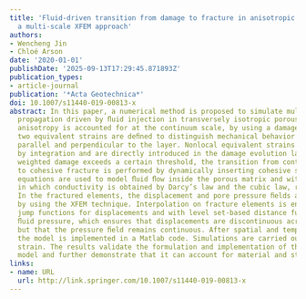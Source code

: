 ```yaml
---
title: 'Fluid-driven transition from damage to fracture in anisotropic porous media:
  a multi-scale XFEM approach'
authors:
- Wencheng Jin
- Chloé Arson
date: '2020-01-01'
publishDate: '2025-09-13T17:29:45.871893Z'
publication_types:
- article-journal
publication: '*Acta Geotechnica*'
doi: 10.1007/s11440-019-00813-x
abstract: In this paper, a numerical method is proposed to simulate multi-scale fracture
  propagation driven by ﬂuid injection in transversely isotropic porous media. Intrinsic
  anisotropy is accounted for at the continuum scale, by using a damage model in which
  two equivalent strains are deﬁned to distinguish mechanical behavior in the direction
  parallel and perpendicular to the layer. Nonlocal equivalent strains are calculated
  by integration and are directly introduced in the damage evolution law. When the
  weighted damage exceeds a certain threshold, the transition from continuum damage
  to cohesive fracture is performed by dynamically inserting cohesive segments. Diffusion
  equations are used to model ﬂuid ﬂow inside the porous matrix and within the macro-fracture,
  in which conductivity is obtained by Darcy’s law and the cubic law, respectively.
  In the fractured elements, the displacement and pore pressure ﬁelds are discretized
  by using the XFEM technique. Interpolation on fracture elements is enriched with
  jump functions for displacements and with level set-based distance functions for
  ﬂuid pressure, which ensures that displacements are discontinuous across the fracture,
  but that the pressure ﬁeld remains continuous. After spatial and temporal discretization,
  the model is implemented in a Matlab code. Simulations are carried out in plane
  strain. The results validate the formulation and implementation of the proposed
  model and further demonstrate that it can account for material and stress anisotropy.
links:
- name: URL
  url: http://link.springer.com/10.1007/s11440-019-00813-x
---
```

